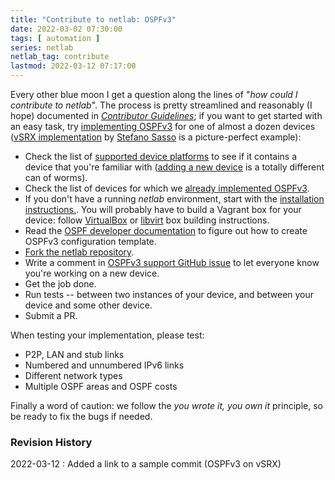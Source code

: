```yaml
---
title: "Contribute to netlab: OSPFv3"
date: 2022-03-02 07:30:00
tags: [ automation ]
series: netlab
netlab_tag: contribute
lastmod: 2022-03-12 07:17:00
---
```

Every other blue moon I get a question along the lines of "_how could I contribute to netlab_". The process is pretty streamlined and reasonably (I hope) documented in _[Contributor Guidelines](https://netsim-tools.readthedocs.io/en/latest/dev/guidelines.html)_; if you want to get started with an easy task, try [implementing OSPFv3](https://github.com/ipspace/netsim-tools/issues/220) for one of almost a dozen devices ([vSRX implementation](https://github.com/ipspace/netsim-tools/commit/9d22fef13e9df7021194d475b842cd9e1e426fda) by [Stefano Sasso](http://stefano.dscnet.org/about/) is a picture-perfect example):
<!--more-->
* Check the list of [supported device platforms](https://netsim-tools.readthedocs.io/en/latest/platforms.html) to see if it contains a device that you're familiar with ([adding a new device](https://netsim-tools.readthedocs.io/en/latest/dev/devices.html) is a totally different can of worms).
* Check the list of devices for which we [already implemented OSPFv3](https://netsim-tools.readthedocs.io/en/latest/module/ospf.html).
* If you don't have a running *netlab* environment, start with the [installation instructions.](https://netsim-tools.readthedocs.io/en/latest/install.html). You will probably have to build a Vagrant box for your device: follow [VirtualBox](https://netsim-tools.readthedocs.io/en/latest/labs/virtualbox.html) or [libvirt](https://netsim-tools.readthedocs.io/en/latest/labs/libvirt.html) box building instructions.
* Read the [OSPF developer documentation](https://netsim-tools.readthedocs.io/en/latest/dev/config/ospf.html) to figure out how to create OSPFv3 configuration template.
* [Fork the netlab repository](https://netsim-tools.readthedocs.io/en/latest/dev/guidelines.html).
* Write a comment in [OSPFv3 support GitHub issue](https://github.com/ipspace/netsim-tools/issues/220) to let everyone know you're working on a new device.
* Get the job done.
* Run tests -- between two instances of your device, and between your device and some other device.
* Submit a PR.

When testing your implementation, please test:

* P2P, LAN and stub links
* Numbered and unnumbered IPv6 links
* Different network types
* Multiple OSPF areas and OSPF costs

Finally a word of caution: we follow the _you wrote it, you own it_ principle, so be ready to fix the bugs if needed.

### Revision History

2022-03-12
: Added a link to a sample commit (OSPFv3 on vSRX)
